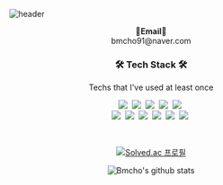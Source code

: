 ![header](https://capsule-render.vercel.app/api?type=Waving&color=auto&height=300&section=header&text=Welcome&desc=byeongmin`s%20github&fontSize=90&descAlign=70&descAlignY=70&fontColor=363636)

<p align="center">
<Strong>📧Email📧</Strong><br>bmcho91@naver.com<br>
</p>

<h3 align="center">🛠 Tech Stack 🛠</h3>

<p align="center"> 
Techs that I've used at least once 
<br>
</p>

<p align="center">
  <img src="https://img.shields.io/badge/Python-3766AB?style=flat-square&logo=Python&logoColor=white"/></a>&nbsp 
  <img src="https://img.shields.io/badge/Java-007396?style=flat-square&logo=Java&logoColor=white"/></a>&nbsp 
  <img src="https://img.shields.io/badge/.NET-5C2D91?style=flat-square&logo=.net&logoColor=white"/></a>&nbsp
  <img src="https://img.shields.io/badge/Javascript-ffb13b?style=flat-square&logo=javascript&logoColor=white"/></a>&nbsp 
  <img src="https://img.shields.io/badge/c%23-%23239120.svg?style=flat-square&logo=c-sharp&logoColor=white"/></a>&nbsp 

  <br>
  <img src="https://img.shields.io/badge/SpringBoot-6DB33F?style=flat-square&logo=Spring&logoColor=white"/></a>&nbsp 
  <img src="https://img.shields.io/badge/Django-092E20?style=flat-square&logo=Django&logoColor=white"/></a>&nbsp 
  <img src="https://img.shields.io/badge/Mysql-4298B8?style=flat-square&logo=MySql&logoColor=white"/></a>&nbsp 
  <img src="https://img.shields.io/badge/Django-Rest-ff1709?style=flat-square&logo=django&logoColor=white&color=ff1709&labelColor=gray"/></a>&nbsp
  <img src="https://img.shields.io/badge/FastAPI-009688?style=flat-square&logo=fastapi&logoColor=white"/></a>&nbsp
  <img src="https://img.shields.io/badge/docker-%230db7ed.svg?style=flat-square&logo=docker&logoColor=white"/></a>&nbsp
  
</p>

<br>

<div align=center>
  
[![Solved.ac
프로필](http://mazassumnida.wtf/api/v2/generate_badge?boj=bmcho91)](https://solved.ac/bmcho91)

  
![Bmcho's github stats](https://github-readme-stats.vercel.app/api?username=bmcho&show_icons=true)
  
</div>

